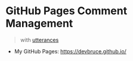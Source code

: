 # GitHub Pages Comment Management

> with [utterances](https://utteranc.es/)

- My GitHub Pages: <https://devbruce.github.io/>
